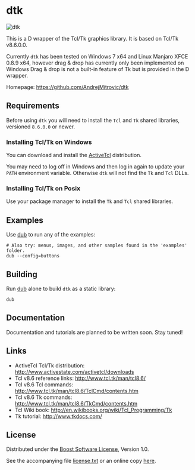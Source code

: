 # dtk

![dtk](https://raw.github.com/AndrejMitrovic/rtaudiod/master/screenshots/work_in_progress.png)

This is a D wrapper of the Tcl/Tk graphics library. It is based on Tcl/Tk v8.6.0.0.

Currently `dtk` has been tested on Windows 7 x64 and Linux Manjaro XFCE 0.8.9 x64,
however drag & drop has currently only been implemented on Windows
Drag & drop is not a built-in feature of Tk but is provided in the D wrapper.

Homepage: https://github.com/AndrejMitrovic/dtk

## Requirements

Before using `dtk` you will need to install the `Tcl` and `Tk` shared libraries,
versioned `8.6.0.0` or newer.

### Installing Tcl/Tk on Windows

You can download and install the [ActiveTcl] distribution.

You may need to log off in Windows and then log in again to update your `PATH`
environment variable. Otherwise `dtk` will not find the `Tk` and `Tcl` DLLs.

### Installing Tcl/Tk on Posix

Use your package manager to install the `Tk` and `Tcl` shared libraries.

## Examples

Use [dub] to run any of the examples:

```
# Also try: menus, images, and other samples found in the 'examples' folder.
dub --config=buttons
```

## Building

Run [dub] alone to build `dtk` as a static library:

```
dub
```

## Documentation

Documentation and tutorials are planned to be written soon. Stay tuned!

## Links

- ActiveTcl Tcl/Tk distribution: http://www.activestate.com/activetcl/downloads
- Tcl v8.6 reference links: http://www.tcl.tk/man/tcl8.6/
- Tcl v8.6 Tcl commands: http://www.tcl.tk/man/tcl8.6/TclCmd/contents.htm
- Tcl v8.6 Tk commands: http://www.tcl.tk/man/tcl8.6/TkCmd/contents.htm
- Tcl Wiki book: http://en.wikibooks.org/wiki/Tcl_Programming/Tk
- Tk tutorial: http://www.tkdocs.com/

## License

Distributed under the [Boost Software License][BoostLicense], Version 1.0.

See the accompanying file [license.txt](https://raw.github.com/AndrejMitrovic/dtk/master/license.txt) or an online copy [here][BoostLicense].

[BoostLicense]: http://www.boost.org/LICENSE_1_0.txt
[dub]: http://code.dlang.org/download
[ActiveTcl]: http://www.activestate.com/activetcl
